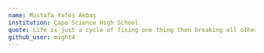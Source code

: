 ```yaml
---
name: Mustafa Yafes Akbaş
institution: Çapa Science High School
quote: Life is just a cycle of fixing one thing then breaking all other!
github_user: might4
---
```

